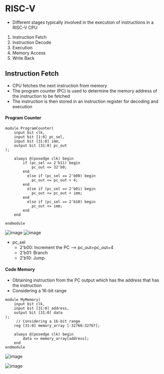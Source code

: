 # RISC-V
-  Different stages typically involved in the execution of instructions in a RISC-V CPU
1. Instruction Fetch
2. Instruction Decode
3. Execution
4. Memory Access
5. Write Back
## Instruction Fetch
-  CPU fetches the next instruction from memory
-  The program counter (PC) is used to determine the memory address of the instruction to be fetched
-  The instruction is then stored in an instruction register for decoding and execution

#### Program Counter

```
module ProgramCounter(
    input bit clk,          
    input bit [1:0] pc_sel,  
    input bit [31:0] imm,           
    output bit [31:0] pc_out  
);

    always @(posedge clk) begin
        if (pc_sel == 2'b11) begin
            pc_out <= 32'b0; 
        end 
		  else if (pc_sel == 2'b00) begin 
            pc_out <= pc_out + 4; 
        end 
		  else if (pc_sel == 2'b01) begin 
            pc_out <= pc_out + imm; 
        end 
		  else if (pc_sel == 2'b10) begin 
            pc_out <= imm; 
        end
    end
	 
endmodule
```
![image](https://github.com/ani171/risc/assets/97838595/108801f7-bc50-4750-a53c-b3037edd4cc2)
![image](https://github.com/ani171/risc/assets/97838595/0eb8c608-2b1b-49c4-8704-b6dda816e717)


- pc_sel
	- 2'b00: Increment the PC --> pc_out=pc_out+4
	- 2'b01: Branch
	- 2'b10: Jump

#### Code Memory
- Obtaining instruction from the PC output which has the address that has the instruction
- Considering a 16-bit range

```
module MyMemory(
    input bit clk,        
    input bit [31:0] address, 
    output bit [31:0] data 
);
	 // Considering a 16-bit range
    reg [31:0] memory_array [-32768:32767];

    always @(posedge clk) begin
        data <= memory_array[address];
    end
endmodule

```
![image](https://github.com/ani171/risc/assets/97838595/b05b8a9d-439e-4f22-b693-cfc462531547)

![image](https://github.com/ani171/risc/assets/97838595/c8b517e3-cc36-4655-b1df-0611f2a61db7)
